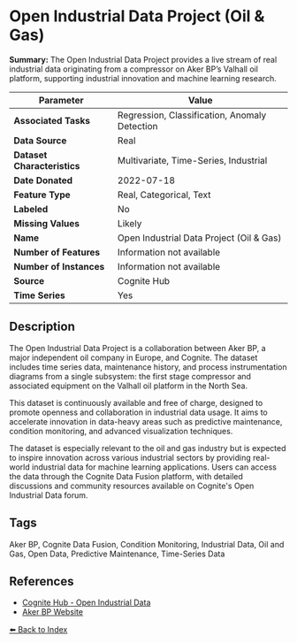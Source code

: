 # Open Industrial Data Project (Oil & Gas)

**Summary:** The Open Industrial Data Project provides a live stream of real industrial data originating from a compressor on Aker BP’s Valhall oil platform, supporting industrial innovation and machine learning research.

| Parameter | Value |
| --- | --- |
| **Associated Tasks** | Regression, Classification, Anomaly Detection |
| **Data Source** | Real |
| **Dataset Characteristics** | Multivariate, Time-Series, Industrial |
| **Date Donated** | 2022-07-18 |
| **Feature Type** | Real, Categorical, Text |
| **Labeled** | No |
| **Missing Values** | Likely |
| **Name** | Open Industrial Data Project (Oil & Gas) |
| **Number of Features** | Information not available |
| **Number of Instances** | Information not available |
| **Source** | Cognite Hub |
| **Time Series** | Yes |

## Description

The Open Industrial Data Project is a collaboration between Aker BP, a major independent oil company in Europe, and Cognite. The dataset includes time series data, maintenance history, and process instrumentation diagrams from a single subsystem: the first stage compressor and associated equipment on the Valhall oil platform in the North Sea.

This dataset is continuously available and free of charge, designed to promote openness and collaboration in industrial data usage. It aims to accelerate innovation in data-heavy areas such as predictive maintenance, condition monitoring, and advanced visualization techniques.

The dataset is especially relevant to the oil and gas industry but is expected to inspire innovation across various industrial sectors by providing real-world industrial data for machine learning applications. Users can access the data through the Cognite Data Fusion platform, with detailed discussions and community resources available on Cognite's Open Industrial Data forum.

## Tags

Aker BP, Cognite Data Fusion, Condition Monitoring, Industrial Data, Oil and Gas, Open Data, Predictive Maintenance, Time-Series Data

## References

- [Cognite Hub - Open Industrial Data](https://hub.cognite.com/open-industrial-data-211)
- [Aker BP Website](https://www.akerbp.com/en/)

[⬅️ Back to Index](../README.md)
